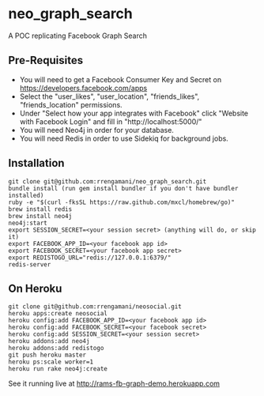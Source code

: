 neo_graph_search
================

A POC replicating Facebook Graph Search 

Pre-Requisites
--------------

* You will need to get a Facebook Consumer Key and Secret on https://developers.facebook.com/apps
* Select the "user_likes", "user_location", "friends_likes", "friends_location" permissions.
* Under "Select how your app integrates with Facebook" click "Website with Facebook Login" and fill in "http://localhost:5000/"
* You will need Neo4j in order for your database.
* You will need Redis in order to use Sidekiq for background jobs.

Installation
----------------

    git clone git@github.com:rrengamani/neo_graph_search.git
    bundle install (run gem install bundler if you don't have bundler installed)
    ruby -e "$(curl -fksSL https://raw.github.com/mxcl/homebrew/go)"
    brew install redis
    brew install neo4j
    neo4j:start
    export SESSION_SECRET=<your session secret> (anything will do, or skip it)
    export FACEBOOK_APP_ID=<your facebook app id>
    export FACEBOOK_SECRET=<your facebook app secret>
    export REDISTOGO_URL="redis://127.0.0.1:6379/"
    redis-server

On Heroku
---------

    git clone git@github.com:rrengamani/neosocial.git
    heroku apps:create neosocial
    heroku config:add FACEBOOK_APP_ID=<your facebook app id>
    heroku config:add FACEBOOK_SECRET=<your facebook secret>
    heroku config:add SESSION_SECRET=<your session secret>
    heroku addons:add neo4j
    heroku addons:add redistogo
    git push heroku master
    heroku ps:scale worker=1
    heroku run rake neo4j:create

See it running live at http://rams-fb-graph-demo.herokuapp.com
